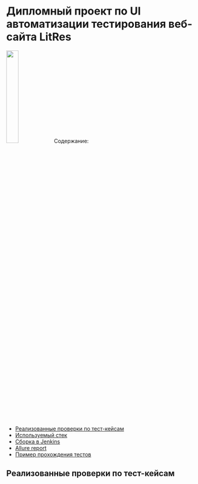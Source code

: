 # Дипломный проект по UI автоматизации тестирования веб-сайта LitRes
<p align="left">
  <img width="25%" src="/>
</p>

## Содержание:
- [Реализованные проверки по тест-кейсам]()
- [Используемый стек]()
- [Сборка в Jenkins]()
- [Allure report]()
- [Пример прохождения тестов]()

## Реализованные проверки по тест-кейсам
